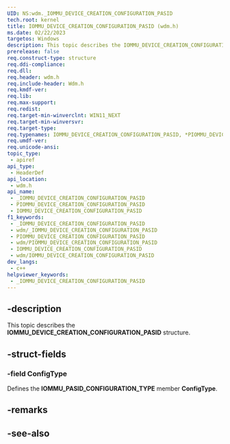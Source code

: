 ```yaml
---
UID: NS:wdm._IOMMU_DEVICE_CREATION_CONFIGURATION_PASID
tech.root: kernel
title: IOMMU_DEVICE_CREATION_CONFIGURATION_PASID (wdm.h)
ms.date: 02/22/2023
targetos: Windows
description: This topic describes the IOMMU_DEVICE_CREATION_CONFIGURATION_PASID structure.
prerelease: false
req.construct-type: structure
req.ddi-compliance: 
req.dll: 
req.header: wdm.h
req.include-header: Wdm.h
req.kmdf-ver: 
req.lib: 
req.max-support: 
req.redist: 
req.target-min-winverclnt: WIN11_NEXT
req.target-min-winversvr: 
req.target-type: 
req.typenames: IOMMU_DEVICE_CREATION_CONFIGURATION_PASID, *PIOMMU_DEVICE_CREATION_CONFIGURATION_PASID
req.umdf-ver: 
req.unicode-ansi: 
topic_type:
 - apiref
api_type:
 - HeaderDef
api_location:
 - wdm.h
api_name:
 - _IOMMU_DEVICE_CREATION_CONFIGURATION_PASID
 - PIOMMU_DEVICE_CREATION_CONFIGURATION_PASID
 - IOMMU_DEVICE_CREATION_CONFIGURATION_PASID
f1_keywords:
 - _IOMMU_DEVICE_CREATION_CONFIGURATION_PASID
 - wdm/_IOMMU_DEVICE_CREATION_CONFIGURATION_PASID
 - PIOMMU_DEVICE_CREATION_CONFIGURATION_PASID
 - wdm/PIOMMU_DEVICE_CREATION_CONFIGURATION_PASID
 - IOMMU_DEVICE_CREATION_CONFIGURATION_PASID
 - wdm/IOMMU_DEVICE_CREATION_CONFIGURATION_PASID
dev_langs:
 - c++
helpviewer_keywords:
 - _IOMMU_DEVICE_CREATION_CONFIGURATION_PASID
---
```


## -description

This topic describes the **IOMMU_DEVICE_CREATION_CONFIGURATION_PASID** structure.

## -struct-fields

### -field ConfigType

Defines the **IOMMU_PASID_CONFIGURATION_TYPE** member **ConfigType**.

## -remarks

## -see-also
